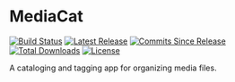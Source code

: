 # MediaCat
[![Build Status](https://ci.appveyor.com/api/projects/status/github/Maxstupo/MediaCat?svg=true)](https://ci.appveyor.com/project/Maxstupo/MediaCat)
[![Latest Release](https://img.shields.io/github/release/Maxstupo/MediaCat.svg)](https://github.com/Maxstupo/MediaCat/releases/latest)
[![Commits Since Release](https://img.shields.io/github/commits-since/Maxstupo/MediaCat/latest.svg)](https://github.com/Maxstupo/MediaCat)
[![Total Downloads](https://img.shields.io/github/downloads/Maxstupo/MediaCat/total.svg)](https://github.com/Maxstupo/MediaCat/releases)
[![License](https://img.shields.io/github/license/Maxstupo/MediaCat.svg?style=flat)](https://github.com/Maxstupo/MediaCat/blob/master/LICENSE)


A cataloging and tagging app for organizing media files.


